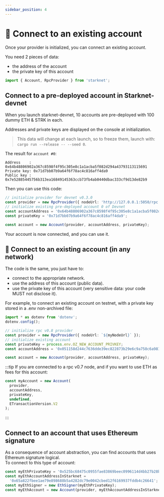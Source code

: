 ```yaml
---
sidebar_position: 4
---
```


# 🔌 Connect to an existing account

Once your provider is initialized, you can connect an existing account.

You need 2 pieces of data:

- the address of the account
- the private key of this account

```typescript
import { Account, RpcProvider } from 'starknet';
```

## Connect to a pre-deployed account in Starknet-devnet

When you launch starknet-devnet, 10 accounts are pre-deployed with 100 dummy ETH & STRK in each.

Addresses and private keys are displayed on the console at initialization.

> This data will change at each launch, so to freeze them, launch with: `cargo run --release -- --seed 0`.

The result for `account #0`:

```text
Address    : 0x64b48806902a367c8598f4f95c305e8c1a1acba5f082d294a43793113115691
Private key: 0x71d7bb07b9a64f6f78ac4c816aff4da9
Public key : 0x7e52885445756b313ea16849145363ccb73fb4ab0440dbac333cf9d13de82b9
```

Then you can use this code:

```typescript
// initialize provider for devnet v0.3.0
const provider = new RpcProvider({ nodeUrl: 'http://127.0.0.1:5050/rpc' });
// initialize existing pre-deployed account 0 of Devnet
const accountAddress = '0x64b48806902a367c8598f4f95c305e8c1a1acba5f082d294a43793113115691';
const privateKey = '0x71d7bb07b9a64f6f78ac4c816aff4da9';

const account = new Account(provider, accountAddress, privateKey);
```

Your account is now connected, and you can use it.

## 👛 Connect to an existing account (in any network)

The code is the same, you just have to:

- connect to the appropriate network.
- use the address of this account (public data).
- use the private key of this account (very sensitive data: your code MUST not disclose it).

For example, to connect an existing account on testnet, with a private key stored in a .env non-archived file:

```typescript
import * as dotenv from 'dotenv';
dotenv.config();

// initialize rpc v0.8 provider
const provider = new RpcProvider({ nodeUrl: `${myNodeUrl}` });
// initialize existing account
const privateKey = process.env.OZ_NEW_ACCOUNT_PRIVKEY;
const accountAddress = '0x051158d244c7636dde39ec822873b29e6c9a758c6a9812d005b6287564908667';

const account = new Account(provider, accountAddress, privateKey);
```

:::tip
If you are connected to a rpc v0.7 node, and if you want to use ETH as fees for this account:

```typescript
const myAccount = new Account(
  provider,
  accountAddress,
  privateKey,
  undefined,
  ETransactionVersion.V2
);
```

:::

## Connect to an account that uses Ethereum signature

As a consequence of account abstraction, you can find accounts that uses Ethereum signature logical.  
To connect to this type of account:

```typescript
const myEthPrivateKey = '0x525bc68475c0955fae83869beec0996114d4bb27b28b781ed2a20ef23121b8de';
const myEthAccountAddressInStarknet =
  '0x65a822fbee1ae79e898688b5a4282dc79e0042cbed12f6169937fddb4c26641';
const myEthSigner = new EthSigner(myEthPrivateKey);
const myEthAccount = new Account(provider, myEthAccountAddressInStarknet, myEthSigner);
```
